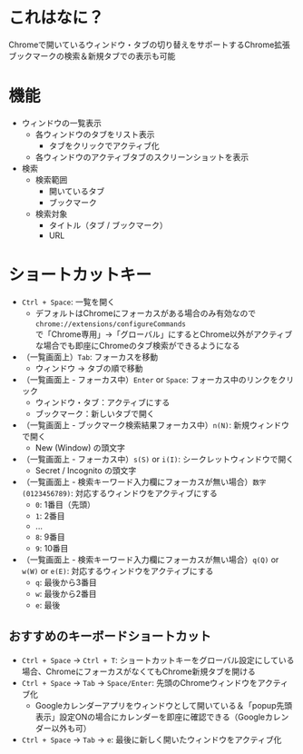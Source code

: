 # これはなに？
Chromeで開いているウィンドウ・タブの切り替えをサポートするChrome拡張  
ブックマークの検索＆新規タブでの表示も可能

# 機能
* ウィンドウの一覧表示
	* 各ウィンドウのタブをリスト表示
		* タブをクリックでアクティブ化
	* 各ウィンドウのアクティブタブのスクリーンショットを表示
* 検索
	* 検索範囲
		* 開いているタブ
		* ブックマーク
	* 検索対象
		* タイトル（タブ / ブックマーク）
		* URL

# ショートカットキー
* `Ctrl + Space`: 一覧を開く
	* デフォルトはChromeにフォーカスがある場合のみ有効なので  
		`chrome://extensions/configureCommands`  
		で「Chrome専用」→「グローバル」にするとChrome以外がアクティブな場合でも即座にChromeのタブ検索ができるようになる
* （一覧画面上）`Tab`: フォーカスを移動
	* ウィンドウ → タブの順で移動
* （一覧画面上 - フォーカス中）`Enter` or `Space`: フォーカス中のリンクをクリック
	* ウィンドウ・タブ：アクティブにする
	* ブックマーク：新しいタブで開く
* （一覧画面上 - ブックマーク検索結果フォーカス中）`n(N)`: 新規ウィンドウで開く
	* New (Window) の頭文字
* （一覧画面上 - フォーカス中）`s(S)` or `i(I)`: シークレットウィンドウで開く
	* Secret / Incognito の頭文字
* （一覧画面上 - 検索キーワード入力欄にフォーカスが無い場合）`数字(0123456789)`: 対応するウィンドウをアクティブにする
	* `0`: 1番目（先頭）
	* `1`: 2番目
	* ...
	* `8`: 9番目
	* `9`: 10番目
* （一覧画面上 - 検索キーワード入力欄にフォーカスが無い場合）`q(Q)` or `w(W)` or `e(E)`: 対応するウィンドウをアクティブにする
	* `q`: 最後から3番目
	* `w`: 最後から2番目
	* `e`: 最後

## おすすめのキーボードショートカット
* `Ctrl + Space` -> `Ctrl + T`: ショートカットキーをグローバル設定にしている場合、ChromeにフォーカスがなくてもChrome新規タブを開ける
* `Ctrl + Space` -> `Tab` -> `Space/Enter`: 先頭のChromeウィンドウをアクティブ化
	* Googleカレンダーアプリをウィンドウとして開いている＆「popup先頭表示」設定ONの場合にカレンダーを即座に確認できる（Googleカレンダー以外も可）
* `Ctrl + Space` -> `Tab` -> `e`: 最後に新しく開いたウィンドウをアクティブ化
